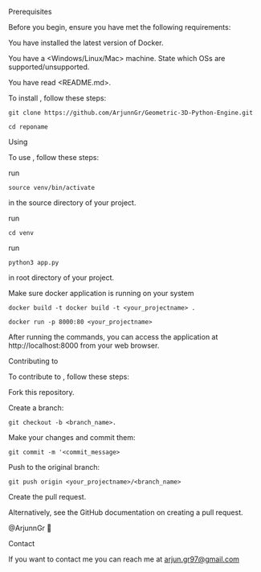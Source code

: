 Prerequisites

Before you begin, ensure you have met the following requirements:

You have installed the latest version of Docker.

You have a <Windows/Linux/Mac> machine. State which OSs are supported/unsupported.

You have read <README.md>.


To install <Geometric-3D-Python-Engine>, follow these steps:

```
git clone https://github.com/ArjunnGr/Geometric-3D-Python-Engine.git
```

```
cd reponame
```


Using <Geometric-3D-Python-Engine>

To use <Geometric-3D-Python-Engine>, follow these steps:

run 
```
source venv/bin/activate
```
in the source directory of your project.

run 
```
cd venv
``` 

run 
```
python3 app.py
```
in root directory of your project.

Make sure docker application is running on your system

```
docker build -t docker build -t <your_projectname> .
```

```
docker run -p 8000:80 <your_projectname>
```

After running the commands, you can access the application at http://localhost:8000 from your web browser.

Contributing to <Geometric-3D-Python-Engine>

To contribute to <Geometric-3D-Python-Engine>, follow these steps:

Fork this repository.

Create a branch: 
```
git checkout -b <branch_name>.
```

Make your changes and commit them: 
```
git commit -m '<commit_message>
```

Push to the original branch:
```
git push origin <your_projectname>/<branch_name>
```

Create the pull request.

Alternatively, see the GitHub documentation on creating a pull request.


@ArjunnGr 📖

Contact

If you want to contact me you can reach me at arjun.gr97@gmail.com


